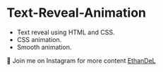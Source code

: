 # Text-Reveal-Animation

* Text reveal using HTML and CSS.
* CSS animation.
* Smooth animation.

🤍 Join me on Instagram for more content [EthanDeL](https://www.instagram.com/ethan_del_code/)



